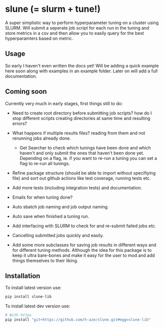 # slune (= slurm + tune!)
A super simplistic way to perform hyperparameter tuning on a cluster using SLURM. Will submit a seperate job script for each run in the tuning and store metrics in a csv and then allow you to easily query for the best hyperparamters based on metric.

## Usage
So early I haven't even written the docs yet! Will be adding a quick example here soon along with examples in an example folder. Later on will add a full documentation.

## Coming soon
Currently very much in early stages, first things still to do:
- Need to create root directory before submitting job scripts? how do I stop different scripts creating directories at same time and resulting errors?
- What happens if multiple results files? reading from them and not rerunning jobs already done.
    - Get Searcher to check which tunings have been done and which haven't and only submit the ones that haven't been done yet. Depending on a flag, ie. if you want to re-run a tuning you can set a flag to re-run all tunings.

- Refine package structure (should be able to import without specifiying file) and sort out github actions like test coverage, running tests etc.
- Add more tests (including integration tests) and documentation.
- Emails for when tuning done?
- Auto sbatch job naming and job output naming.
- Auto save when finished a tuning run.
- Add interfacing with SLURM to check for and re-submit failed jobs etc. 
- Cancelling submitted jobs quickly and easily.
- Add some more subclasses for saving job results in different ways and for different tuning methods. 
Although the idea for this package is to keep it ultra bare-bones and make it easy for the user to mod and add things themselves to their liking.

## Installation
To install latest version use:
```bash
pip install slune-lib
```
To install latest dev version use:
```bash
# With https
pip install "git+https://github.com/h-aze/slune.git#egg=slune-lib"
```
